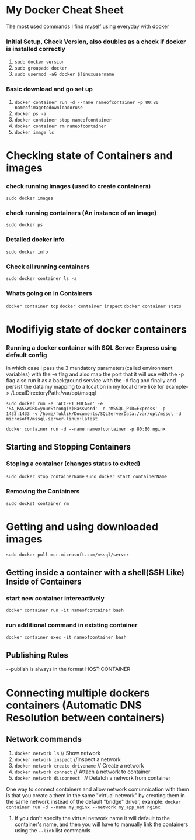 # My Docker Cheat Sheet
The most used commands I find myself using everyday with docker

### Initial Setup, Check Version, also doubles as a check if docker is installed correctly
1. `sudo docker version`
2. `sudo groupadd docker`
3. `sudo usermod -aG docker $linuxusername`

### Basic download and go set up
1. `docker container run -d --name nameofcontainer -p 80:80 nameofimagetodownloadoruse`
2. `docker ps -a`
3. `docker container stop nameofcontainer`
4. `docker container rm nameofcontainer`
5. `docker image ls`

# Checking state of Containers and images
### check running images (used to create containers)
`sudo docker images`
### check running containers (An instance of an image)
`sudo docker ps`
### Detailed docker info
`sudo docker info`
### Check all running containers  
`sudo docker container ls -a`

### Whats going on in Containers
`docker container top`
`docker container inspect`
`docker container stats`

# Modifiyig state of docker containers

### Running a docker container with SQL Server Express using default config
in which case i pass the 3 mandatory parameters(called environment variables) with the -e flag  and also map the port that it will use with the -p flag also run it as a background service with the -d flag and finally and persist the data my mapping to a location in my local drive like  for example-> /LocalDirectoryPath:/var/opt/msqql 

`sudo docker run -e 'ACCEPT_EULA=Y' -e 'SA_PASSWORD=yourStrong(!)Password' -e 'MSSQL_PID=Express' -p 1433:1433 -v /home/fuktik/Documents/SQLServerData:/var/opt/mssql -d  microsoft/mssql-server-linux:latest`

`docker container run -d --name nameofcontainer -p 80:80 nginx`

## Starting and Stopping Containers
### Stoping a container (changes status to exited)
`sudo docker stop containerName`
`sudo docker start containerName`
### Removing the Containers
`sudo docket container rm `

# Getting and using downloaded images
`sudo docker pull mcr.microsoft.com/mssql/server`


## Getting inside a container with a shell(SSH Like) Inside of Containers
### start new container intereactively
`docker container run -it nameofcontainer bash`
### run additional command in existing container
`docker container exec -it nameofcontainer bash`  

## Publishing Rules
--publish is always in the format HOST:CONTAINER



# Connecting multiple dockers containers (Automatic DNS Resolution between containers)

## Network commands
 1. `docker network ls`  // Show network
 2. `docker network inspect` //Inspect a network
 3. `docker network create drivename` //  Create a network
 4. `docker network connect` // Attach a network to container
 5. `docker network disconnect ` // Detatch a network from container
  
One way to connect containers and allow network comunnication with them is that you create a them in the same "virtual network" by creating them in the same network instead of the default "bridge" driver, example:
`docker container run -d --name my_nginx --network my_app_net nginx`
1. If you don't specify the virtual network name it will default to the container's name, and then you will have to manually link the containers using the `--link` list commands
